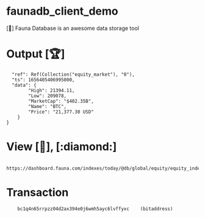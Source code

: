 # faunadb_client_demo

   [:crocodile:] Fauna Database is an awesome data storage tool 

# Output [:trophy:]

      "ref": Ref(Collection("equity_market"), "0"),
      "ts": 1656405406995000,
      "data": {
            "High": 21394.11,
            "Low": 209078,
            "MarketCap": "$402.35B",
            "Name": "BTC",
            "Price": "21,377.30 USD"
        }
    }

# View [:dart:], [:diamond:]

        https://dashboard.fauna.com/indexes/today/@db/global/equity/equity_index


# Transaction

        bc1q4n65rrpzz04d2ax394e0j6wmh5ayc6lvffyxc    (bitaddress)